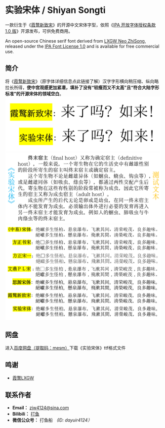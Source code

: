 # 实验宋体 / Shiyan Songti
一款衍生于《[霞鹜新致宋](https://github.com/lxgw/LxgwNeoZhiSong)》的开源中文宋体字型，依照《[IPA 开放字体授权条款 1.0 版](https://opensource.org/licenses/IPA/)》开源发布，可供免费商用。

An open-source Chinese serif font derived from [LXGW Neo ZhiSong](https://github.com/lxgw/LxgwNeoZhiSong), released under the [IPA Font License 1.0](https://opensource.org/licenses/IPA/) and is available for free commercial use.

## 简介
将《[霞鹜新致宋](https://github.com/lxgw/LxgwNeoZhiSong)》（原字体详细信息点此链接了解）汉字字形横向稍压缩、纵向略拉长所得，**使中宫观感更加紧凑，填补了没有“较瘦而又不太高”且“符合大陆字形标准”的开源宋体的领域空白**。
![](https://github.com/Fisher4124/ShiyanSongti/blob/main/演示0.png) 
![](https://github.com/Fisher4124/ShiyanSongti/blob/main/演示2.png)  
![](https://github.com/Fisher4124/ShiyanSongti/blob/main/演示1.png)  

## 网盘
进入[百度网盘（提取码：mesm）](https://pan.baidu.com/s/1wnr91JQJ10qiiaycrFnFow?pwd=mesm)下载《实验宋体》ttf格式文件

## 鸣谢
- [霞鹜LXGW](https://lxgw.github.io/)

## 联系作者
- **Email：** zjw4124@sina.com
- **Bilibili：** [打鱼](https://space.bilibili.com/1583446978)
- **微信公众号：** 打鱼船 *（ID: dayuir4124）*
